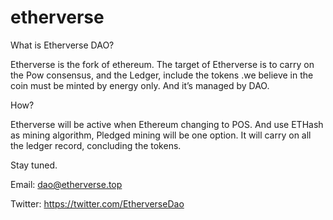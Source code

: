 # etherverse
What is Etherverse DAO?

Etherverse is the fork of ethereum. The target of Etherverse is to carry on the Pow consensus, and the Ledger, include the tokens .we believe in the coin must be minted by energy only. And it’s managed by DAO.

How?

Etherverse will be active when Ethereum changing to POS. And use ETHash as mining algorithm, Pledged mining will be one option.
It will carry on all the ledger record, concluding the tokens. 

Stay tuned.

Email: dao@etherverse.top

Twitter: https://twitter.com/EtherverseDao
